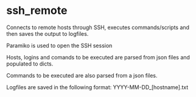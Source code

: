 # ssh_remote

Connects to remote hosts through SSH, executes commands/scripts and then saves the output to logfiles.

Paramiko is used to open the SSH session

Hosts, logins and comands to be executed are parsed from json files and populated to dicts.

Commands to be executed are also parsed from a json files.

Logfiles are saved in the following format: YYYY-MM-DD_[hostname].txt
